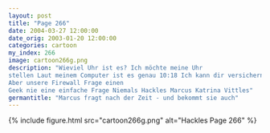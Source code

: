 ```yaml
---
layout: post
title: "Page 266"
date: 2004-03-27 12:00:00
date_orig: 2003-01-20 12:00:00
categories: cartoon
my_index: 266
image: cartoon266g.png
description: "Wieviel Uhr ist es? Ich möchte meine Uhr
stellen Laut meinem Computer ist es genau 10:18 Ich kann dir versichern, dass diese Zeit stimmt. Ich habe einen Cron Job, der den NIST Zeit Server via rdate Protokoll alle 4h anfragt rdate? Wäre NTP nicht besser Stimmt wohl. 
Aber unsere Firewall Frage einen
Geek nie eine einfache Frage Niemals Hackles Marcus Katrina Vittles"
germantitle: "Marcus fragt nach der Zeit - und bekommt sie auch"
---
```


{% include figure.html src="cartoon266g.png" alt="Hackles Page 266"  %}
